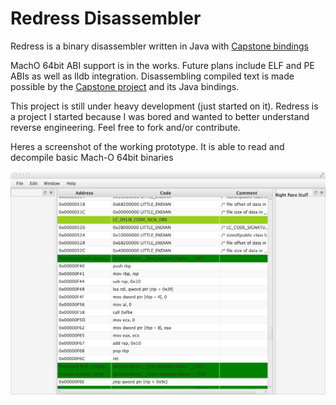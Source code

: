 # Redress Disassembler
Redress is a binary disassembler written in Java with [Capstone bindings](https://github.com/aquynh/capstone/tree/master/bindings/java)

MachO 64bit ABI support is in the works. Future plans include ELF and PE ABIs as well as lldb integration. Disassembling compiled text is made possible by the [Capstone project](http://www.capstone-engine.org/) and its Java bindings.

This project is still under heavy development (just started on it). Redress is a project I started because I was bored and wanted to better understand reverse engineering. Feel free to fork and/or contribute.

Heres a screenshot of the working prototype. It is able to read and decompile basic Mach-O 64bit binaries

![alt text](GUI_PROTO.png "gui prototype")


